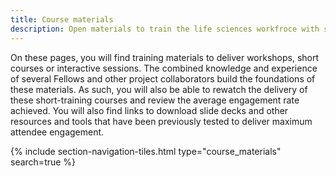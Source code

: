 ```yaml
---
title: Course materials
description: Open materials to train the life sciences workfroce with short courses or workshops on all things data management 
---
```


On these pages, you will find training materials to deliver workshops, short courses or interactive sessions. The combined knowledge and experience of several Fellows and other project collaborators build the foundations of these materials. As such, you will also be able to rewatch the delivery of these short-training courses and review the average engagement rate achieved.
You will also find links to download slide decks and other resources and tools that have been previously tested to deliver maximum attendee engagement. 

{% include section-navigation-tiles.html type="course_materials" search=true %}